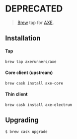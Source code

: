 # DEPRECATED

> [Brew](https://brew.sh) tap for [AXE](https://github.com/axerunners/axe).

## Installation
#### Tap
```
brew tap axerunners/axe
```

#### Core client (upstream)
```
brew cask install axe-core
```
#### Thin client
```
brew cask install axe-electrum
```

## Upgrading
```
$ brew cask upgrade
```
